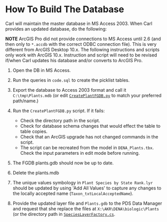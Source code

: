 # How To Build The Database

Carl will maintain the master database in MS Access 2003. When Carl
provides an updated database, do the following:

**NOTE** ArcGIS Pro did not provide connections to MS Access until 2.6
(and then only to `*.accdb` with the correct ODBC connection file).  This
is very different from ArcGIS Desktop 10.x.  The following instructions
and scripts only work with ArcGIS 10.x.  Instruction and script will need
to be revised if/when Carl updates his database and/or converts to ArcGIS
Pro.

1) Open the DB in MS Access.
2) Run the queries in `code.sql` to create the picklist tables.
3) Export the database to Access 2003 format and call it
   `C:\tmp\Plants.mdb` (or edit 
   [`CreatePlantFGDB.py`](https://github.com/AKROGIS/PlantPickerAddin/blob/3c9567839d4f4df5d5a0cf1ec38c6937821bf076/Scripts/CreatePlantFGDB.py#L12)
   to match your preferred path/name.)
4) Run the `CreatePlantFGDB.py` script. If it fails:

   * Check the directory path in the script.
   * Check for database schema changes that would effect the table
     to table copies.
   * Check that an ArcGIS upgrade has not changed commands in the
     script.
   * The script can be recreated from the model in `DENA_Plants.tbx`.
     Check the input parameters in edit mode before running.

5) The FGDB plants.gdb should now be up to date.
6) Delete the plants.mdb
7) The unique values symbology in `Plant Species by State Rank.lyr`
   should be updated by using 'Add All Values' to capture any changes
   to the locally accepted name (`Taxon_txtLocalAcceptedName`).
8) Provide the updated layer file and `Plants.gdb` to the PDS Data
   Manager and request that she replace the files at
   `X:\AKR\DENA\biologic\Plants`  (or the directory path in
   [`SpeciesLayerFactory.cs`](https://github.com/AKROGIS/PlantPickerAddin/blob/7f91919b9a6f47a1e44f55791d66bc3863f60f17/SpeciesLayerFactory.cs#L16).

